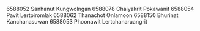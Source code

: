 6588052 Sanhanut Kungwolngan
6588078 Chaiyakrit Pokawanit
6588054 Pavit Lertpiromlak
6588062 Thanachot Onlamoon
6588150 Bhurinat Kanchanasuwan
6588053 Phoonawit Lertchanaruangrit
